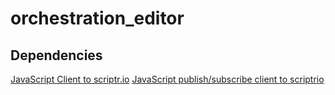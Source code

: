 # orchestration_editor

## Dependencies 
[JavaScript Client to scriptr.io](https://github.com/scriptrdotio/libraries/tree/master/clients/html5-javascript)
[JavaScript publish/subscribe client to scriptrio](https://github.com/scriptrdotio/libraries/tree/master/clients/publish_subscribe)


